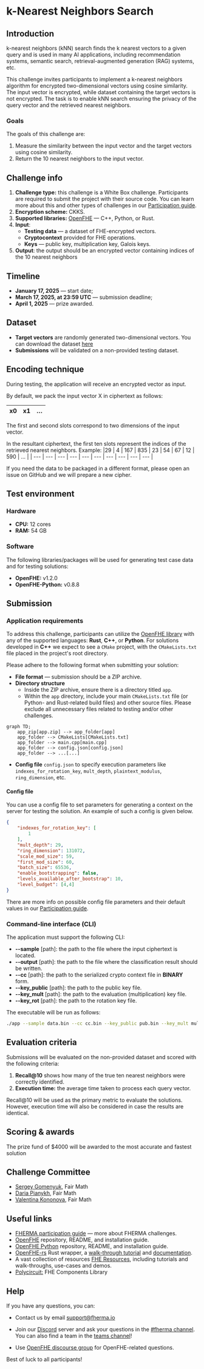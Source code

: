 # k-Nearest Neighbors Search
## Introduction

k-nearest neighbors (kNN) search finds the k nearest vectors to a given query and is used in many AI applications, including recommendation systems, semantic search, retrieval-augmented generation (RAG) systems, etc. 

This challenge invites participants to implement a k-nearest neighbors algorithm for encrypted two-dimensional vectors using cosine similarity. The input vector is encrypted, while dataset containing the target vectors is not encrypted. The task is to enable kNN search ensuring the privacy of the query vector and the retrieved nearest neighbors.

### Goals

The goals of this challenge are:

1. Measure the similarity between the input vector and the target vectors using cosine similarity.
2. Return the 10 nearest neighbors to the input vector.

## Challenge info

1. **Challenge type:** this challenge is a White Box challenge. Participants are required to submit the project with their source code. You can learn more about this and other types of challenges in our [Participation guide](https://fherma.io/how_it_works).
2. **Encryption scheme:** CKKS.
3. **Supported libraries:** [OpenFHE](https://github.com/openfheorg/openfhe-development) — C++, Python, or Rust.
4. **Input**:
    - **Testing data** — a dataset of FHE-encrypted vectors.
    - **Cryptocontext** provided for FHE operations.
    - **Keys** — public key, multiplication key, Galois keys.
5. **Output**: the output should be an encrypted vector containing indices of the 10 nearest neighbors

## Timeline

- **January 17, 2025** — start date;
- **March 17, 2025, at 23:59 UTC** — submission deadline;
- **April 1, 2025** — prize awarded.

## Dataset

- **Target vectors** are randomly generated two-dimensional vectors. You can download the dataset [here](https://github.com/fairmath/fherma-challenges/blob/main/k-nearest-neighbors-search/data/data.csv)
- **Submissions** will be validated on a non-provided testing dataset.

## Encoding technique

During testing, the application will receive an encrypted vector as input.

By default, we pack the input vector X in ciphertext as follows:

| x0 | x1 | … |
| --- | --- | --- |

The first and second slots correspond to two dimensions of the input vector.

In the resultant ciphertext, the first ten slots represent the indices of the retrieved nearest neighbors. Example:
|29 | 4 | 167 | 835 | 23 | 54 | 67 | 12 | 590 | … |
| --- | --- | --- | --- | --- | --- | --- | --- | --- | --- |

If you need the data to be packaged in a different format, please open an issue on GitHub and we will prepare a new cipher.

## Test environment
### Hardware

- **CPU:** 12 cores
- **RAM:** 54 GB

### Software

The following libraries/packages will be used for generating test case data and for testing solutions:
- **OpenFHE:** v1.2.0 
- **OpenFHE-Python:** v0.8.8

## Submission

### Application requirements

To address this challenge, participants can utilize the [OpenFHE library](https://openfhe.org/) with any of the supported languages: **Rust**, **C++**, or **Python**. For solutions developed in **C++** we expect to see a `CMake` project, with the `CMakeLists.txt` file placed in the project's root directory.

Please adhere to the following format when submitting your solution:
- **File format** — submission should be a ZIP archive.
- **Directory structure**
    - Inside the ZIP archive, ensure there is a directory titled `app`.
    - Within the `app` directory, include your main `CMakeLists.txt` file (or Python- and Rust-related build files) and other source files. Please exclude all unnecessary files related to testing and/or other challenges.

```mermaid
graph TD;
    app_zip[app.zip] --> app_folder[app]
    app_folder --> CMakeLists[CMakeLists.txt]
    app_folder --> main.cpp[main.cpp]
    app_folder --> config.json[config.json]
    app_folder --> ...[...]
```

- **Config file** `config.json` to specify execution parameters like `indexes_for_rotation_key`, `mult_depth`, `plaintext_modulus`, `ring_dimension`, etc.

#### Config file

You can use a config file to set parameters for generating a context on the server for testing the solution. An example of such a config is given below.


```json
{
    "indexes_for_rotation_key": [
        1
    ],
    "mult_depth": 29,
    "ring_dimension": 131072,
    "scale_mod_size": 59,
    "first_mod_size": 60,
    "batch_size": 65536,
    "enable_bootstrapping": false,
    "levels_available_after_bootstrap": 10,
    "level_budget": [4,4]
}
```

There are more info on possible config file parameters and their default values in our [Participation guide](https://fherma.io/how_it_works).

### Command-line interface (CLI)

The application must support the following CLI:
- **--sample** [path]: the path to the file where the input ciphertext is located.
- **--output** [path]: the path to the file where the classification result should be written.
- **--cc** [path]: the path to the serialized crypto context file in **BINARY** form.
- **--key_public** [path]: the path to the public key file.
- **--key_mult** [path]: the path to the evaluation (multiplication) key file.
- **--key_rot** [path]: the path to the rotation key file.


The executable will be run as follows:

```bash
./app --sample data.bin --cc cc.bin --key_public pub.bin --key_mult mult.bin --output result.bin
```

## Evaluation criteria

Submissions will be evaluated on the non-provided dataset and scored with the following criteria:

1. **Recall@10** shows how many of the true ten nearest neighbors were correctly identified. 
2. **Execution time:** the average time taken to process each query vector.

Recall@10 will be used as the primary metric to evaluate the solutions. However, execution time will also be considered in case the results are identical.

## Scoring & awards

The prize fund of $4000 will be awarded to the most accurate and fastest solution

## Challenge Committee

-   [Sergey Gomenyuk](https://www.linkedin.com/in/sergey-gomenyuk-7a355a42/), Fair Math
-   [Daria Pianykh](https://www.linkedin.com/in/dariapianykh/), Fair Math
-   [Valentina Kononova](https://www.linkedin.com/in/valentina-kononova-a9a23b180/), Fair Math

## Useful links

- [FHERMA participation guide](https://fherma.io/how_it_works) — more about FHERMA challenges.
- [OpenFHE](https://github.com/openfheorg/openfhe-development) repository, README, and installation guide.
- [OpenFHE Python](https://github.com/openfheorg/openfhe-python) repository, README, and installation guide.
- [OpenFHE-rs](https://crates.io/crates/openfhe) Rust wrapper, a [walk-through tutorial](https://fherma.io/content/660174e7fce06722c1149a95) and [documentation](https://openfhe-rust-wrapper.readthedocs.io/en/latest/).
- A vast collection of resources [FHE Resources](https://fhe.org/resources), including tutorials and walk-throughs, use-cases and demos.
- [Polycircuit:](https://github.com/fairmath/polycircuit) FHE Components Library

## Help

If you have any questions, you can:
- Contact us by email [support@fherma.io](mailto:support@fherma.io)
* Join our [Discord](https://discord.gg/NfhXwyr9M5) server and ask your questions in the [#fherma channel](https://discord.com/channels/1163764915803279360/1167875954392187030). You can also find a team in the [teams channel](https://discord.com/channels/1163764915803279360/1246085439480401930)!
- Use [OpenFHE discourse group](https://openfhe.discourse.group/) for OpenFHE-related questions.

Best of luck to all participants!